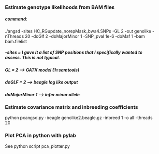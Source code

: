 
### Estimate genotype likelihoods from BAM files
##### command:
./angsd -sites HC_RGupdate_norepMask_bwa4.SNPs -GL 2 -out genolike -nThreads 20 -doGlf 2 -doMajorMinor 1 -SNP_pval 1e-6 -doMaf 1  -bam bam.filelist

##### -sites = I gave it a list of SNP positions that I specifically wanted to assess. This is not typical.
##### GL = 2 --> GATK model (1=samtools)
##### doGLF = 2 --> beagle log like output
##### doMajorMinor 1 --> infer minor allele

### 


### Estimate covariance matrix and inbreeding coefficients
python pcangsd.py -beagle genolike2.beagle.gz -inbreed 1 -o all -threads 20
### 

### Plot PCA in python with pylab
See python script pca_plotter.py
